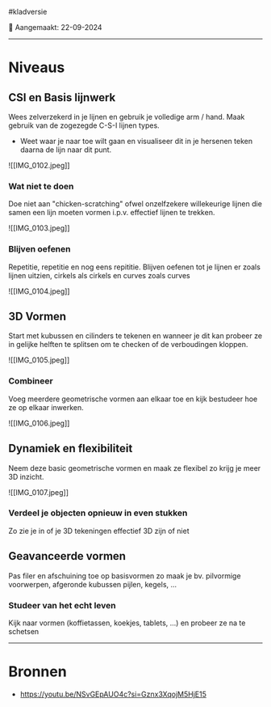#kladversie 

📅 Aangemaakt: 22-09-2024

---
# Niveaus
## CSI en Basis lijnwerk
Wees zelverzekerd in je lijnen en gebruik je volledige arm / hand. Maak gebruik van de zogezegde C-S-I lijnen types.
- Weet waar je naar toe wilt gaan en visualiseer dit in je hersenen teken daarna de lijn naar dit punt.

![[IMG_0102.jpeg]]

### Wat niet te doen
Doe niet aan "chicken-scratching" ofwel onzelfzekere willekeurige lijnen die samen een lijn moeten vormen i.p.v. effectief lijnen te trekken.

![[IMG_0103.jpeg]]

### Blijven oefenen
Repetitie, repetitie en nog eens repititie. Blijven oefenen tot je lijnen er zoals lijnen uitzien, cirkels als cirkels en curves zoals curves

![[IMG_0104.jpeg]]

## 3D Vormen
Start met kubussen en cilinders te tekenen en wanneer je dit kan probeer ze in gelijke helften te splitsen om te checken of de verboudingen kloppen.

![[IMG_0105.jpeg]]

### Combineer
Voeg meerdere geometrische vormen aan elkaar toe en kijk bestudeer hoe ze op elkaar inwerken.

![[IMG_0106.jpeg]]

## Dynamiek en flexibiliteit
Neem deze basic geometrische vormen en maak ze flexibel zo krijg je meer 3D inzicht.

![[IMG_0107.jpeg]]

### Verdeel je objecten opnieuw in even stukken
Zo zie je in of je 3D tekeningen effectief 3D zijn of niet

## Geavanceerde vormen
Pas filer en afschuining toe op basisvormen zo maak je bv. pilvormige voorwerpen, afgeronde kubussen pijlen, kegels, ...

### Studeer van het echt leven
Kijk naar vormen (koffietassen, koekjes, tablets, ...) en probeer ze na te schetsen

---
# Bronnen
- https://youtu.be/NSvGEpAUO4c?si=Gznx3XqojM5HjE15



